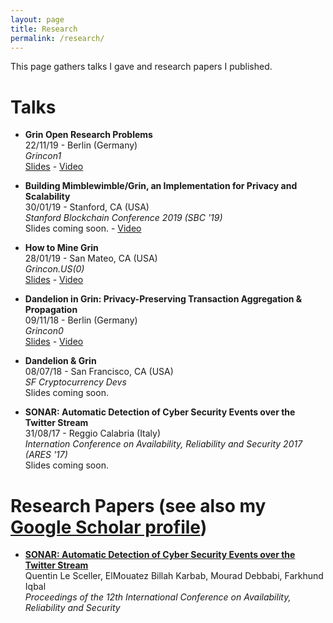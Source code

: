 ```yaml
---
layout: page
title: Research
permalink: /research/
---
```


This page gathers talks I gave and research papers I published.

# Talks

* **Grin Open Research Problems**<br>
22/11/19 - Berlin (Germany)<br>
*Grincon1*<br>
[Slides](https://github.com/mimblewimble/grin-pm/blob/master/presentations/grincon1/05-openresearchproblems-quentinlesceller.pdf) - 
[Video](https://www.youtube.com/watch?v=-wg3YXd86DU&list=PLvgCPbagiHgrQa5KVt4XixK9t_NbfpkuP)

* **Building Mimblewimble/Grin, an Implementation for Privacy and Scalability**<br>
30/01/19 - Stanford, CA (USA)<br>
*Stanford Blockchain Conference 2019 (SBC '19)*<br>
Slides coming soon. -  [Video](https://youtu.be/9mJV3dSs6kc)

* **How to Mine Grin**<br>
28/01/19 - San Mateo, CA (USA)<br>
*Grincon.US(0)*<br>
[Slides](https://github.com/mimblewimble/grin-pm/blob/master/presentations/grinconUS0/09-LeSceller-How_to_mine_Grin.pdf) - 
[Video](https://www.youtube.com/watch?v=3Zyl099VXSc&index=10&list=PLvgCPbagiHgqOe0z_xgrIsGq-ayVZcNjy)

* **Dandelion in Grin: Privacy-Preserving Transaction Aggregation & Propagation**<br>
09/11/18 - Berlin (Germany)<br>
*Grincon0*<br>
[Slides](https://github.com/mimblewimble/grin-pm/blob/master/presentations/grincon0/04%20-%20quentinlesceller%20-%20Dandelion.pdf) - 
[Video](https://www.youtube.com/watch?list=PLvgCPbagiHgqYdVUj-ylqhsXOifWrExiq&v=Q1XWFcHiwQA)

* **Dandelion & Grin**<br>
08/07/18 - San Francisco, CA (USA)<br>
*SF Cryptocurrency Devs*<br>
Slides coming soon.

* **SONAR: Automatic Detection of Cyber Security Events over the Twitter Stream**<br>
31/08/17 - Reggio Calabria (Italy)<br>
*Internation Conference on Availability, Reliability and Security 2017 (ARES '17)*<br>
Slides coming soon.

# Research Papers (see also my [Google Scholar profile](https://scholar.google.com/citations?user=g2sr_dgAAAAJ&hl=fr&oi=ao))

* **[SONAR: Automatic Detection of Cyber Security Events over the Twitter Stream](https://www.researchgate.net/publication/319048233_SONAR_Automatic_Detection_of_Cyber_Security_Events_over_the_Twitter_Stream)**<br>
Quentin Le Sceller, ElMouatez Billah Karbab, Mourad Debbabi, Farkhund Iqbal<br>
*Proceedings of the 12th International Conference on Availability, Reliability and Security*




